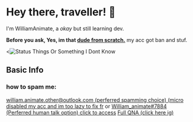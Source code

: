 # Hey there, traveller! 👋
I'm WilliamAnimate, a *okay* but still learning dev.

**Before you ask, Yes, im that [dude from scratch.](https://scratch.mit.edu/users/william_animate)**
my acc got ban and stuf.
<!-- 
![Top langs](https://github-readme-stats.vercel.app/api/top-langs/?username=WilliamAnimate&show_icons=true&theme=dark&layout=compact&custom_title=Languages%20I%20Use%20Here%20Most)] 
ok, you may be asking, WILLIAM, WHY IS THIS NOT SHOWN??
it only says HTML and CSS but i didnt do them 
even if i removed HTML and CSS it will say nothing :trol:
-->
<![Status Things Or Something I Dont Know](https://github-readme-stats.vercel.app/api?username=WilliamAnimate&count_private=true&theme=dark&show_icons=true&custom_title=My%20stats&layout=compact)
<!-- 
lmao i dont know if &layout=compact for the one above me even works 
-->

## Basic Info
### how to spam me:
[william.animate.other@outlook.com (perferred spamming choice) (micro disabled my acc and im too lazy to fix fr](mailto://william.animate.other@outlook.com) or [William_animate#7884 (Perferred human talk option) click to access](https://discord.com/users/720264552285208666)
[Full QNA (click here ig)](https://github.com/WilliamAnimate/WilliamAnimate/blob/main/QNA.md)

<!--
**WilliamAnimate/WilliamAnimate** is a ✨ _special_ ✨ repository because its `README.md` (this file) appears on your GitHub profile.

Here are some ideas to get you started:

- 🔭 I’m currently working on ...
- 🌱 I’m currently learning ...
- 👯 I’m looking to collaborate on ...
- 🤔 I’m looking for help with ...
- 💬 Ask me about ...
- 📫 How to reach me: ...
- 😄 Pronouns: ...
- ⚡ Fun fact: ...
-->

